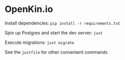 # OpenKin.io

Install dependencies: `pip install -r requirements.txt`

Spin up Postgres and start the dev server: `just`

Execute migrations: `just migrate`

See the `justfile` for other convenient commands
